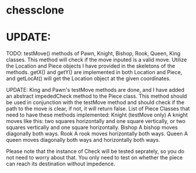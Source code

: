 # chessclone  

# UPDATE:  
TODO: testMove() methods of Pawn, Knight, Bishop, Rook, Queen, King classes. This method will check if the move inputed is a valid move.
Utilize the Location and Piece objects I have provided in the skeletons of the methods. getX() and getY() are implemented in both Location and Piece, and getLocAt() will get the Location object at the given coordinates.

UPDATE: King and Pawn's testMove methods are done, and I have added an abstract impededCheck method to the Piece class. This method should be used in conjunction with the testMove method and should check if the path to the move is clear, if not, it will return false. 
List of Piece Classes that need to have these methods implemented:
Knight (testMove only) A knight moves like this: two squares horizontally and one square vertically, or two squares vertically and one square horizontally.
Bishop A bishop moves diagonally both ways.
Rook A rook moves horizontally both ways.
Queen A queen moves diagonally both ways and horizontally both ways.

Please note that the instance of Check will be tested seprately, so you do not need to worry about that. You only need to test on whether the piece can reach its destination without impedence.
